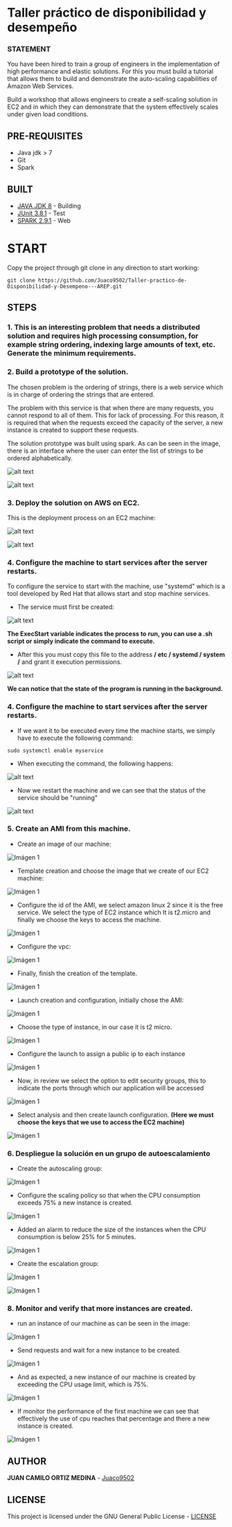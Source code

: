 # Taller práctico de disponibilidad y desempeño

### STATEMENT

You have been hired to train a group of engineers in the implementation of high performance and elastic solutions. For this you must build a tutorial that allows them to build and demonstrate the auto-scaling capabilities of Amazon Web Services.

Build a workshop that allows engineers to create a self-scaling solution in EC2 and in which they can demonstrate that the system effectively scales under given load conditions.

## PRE-REQUISITES

* Java jdk > 7
* Git
* Spark

## BUILT

* [JAVA JDK 8](http://www.oracle.com/technetwork/java/javase/overview/index.html) - Building
* [JUnit 3.8.1](https://mvnrepository.com/artifact/junit/junit/3.8.1) - Test
* [SPARK 2.9.1](http://sparkjava.com/download) - Web

# START

Copy the project through git clone in any direction to start working:
```
git clone https://github.com/Juaco9502/Taller-practico-de-Disponibilidad-y-Desempeno---AREP.git
```

## STEPS

### 1. This is an interesting problem that needs a distributed solution and requires high processing consumption, for example string ordering, indexing large amounts of text, etc. Generate the minimum requirements.
### 2. Build a prototype of the solution.

The chosen problem is the ordering of strings, there is a web service which is in charge of ordering the strings that are entered.

The problem with this service is that when there are many requests, you cannot respond to all of them. This for lack of processing. For this reason, it is required that when the requests exceed the capacity of the server, a new instance is created to support these requests.

The solution prototype was built using spark. As can be seen in the image, there is an interface where the user can enter the list of strings to be ordered alphabetically.

![alt text](https://github.com/diego2097/arep-Disponibilidad/blob/master/img/index.PNG "index")

![alt text](https://github.com/diego2097/arep-Disponibilidad/blob/master/img/order.PNG "ordenadas")

### 3. Deploy the solution on AWS on EC2.

This is the deployment process on an EC2 machine:

![alt text](https://github.com/diego2097/arep-Disponibilidad/blob/master/img/EC2.PNG "ec2")

![alt text](https://github.com/diego2097/arep-Disponibilidad/blob/master/img/servicio.PNG "servicio")

### 4. Configure the machine to start services after the server restarts.


To configure the service to start with the machine, use "systemd" which is a tool developed by Red Hat that allows
start and stop machine services.

* The service must first be created:

![alt text](https://github.com/diego2097/arep-Disponibilidad/blob/master/img/myservice.PNG "myservice")


**The ExecStart variable indicates the process to run, you can use a .sh script or simply indicate the command to execute.**

* After this you must copy this file to the address **/ etc / systemd / system /** and grant it execution permissions.

![alt text](https://github.com/diego2097/arep-Disponibilidad/blob/master/img/startservice.PNG "start")

**We can notice that the state of the program is running in the background.**

### 4. Configure the machine to start services after the server restarts.

* If we want it to be executed every time the machine starts, we simply have to execute the following command:

```
sudo systemctl enable myservice
``` 

* When executing the command, the following happens:

![alt text](https://github.com/diego2097/arep-Disponibilidad/blob/master/img/enable.PNG "enable")

* Now we restart the machine and we can see that the status of the service should be "running"

![alt text](https://github.com/diego2097/arep-Disponibilidad/blob/master/img/running.PNG "running")


### 5. Create an AMI from this machine.

* Create an image of our machine:

![Imágen 1](img/Imagen.PNG)

* Template creation and choose the image that we create of our EC2 machine:

![Imágen 1](img/imagen2.PNG)

* Configure the id of the AMI, we select amazon linux 2 since it is the free service. We select the type of EC2 instance which
It is t2.micro and finally we choose the keys to access the machine.

![Imágen 1](img/template.PNG)

* Configure the vpc:

![Imágen 1](img/vpc-template.PNG)

* Finally, finish the creation of the template.

![Imágen 1](img/create-template.PNG)

* Launch creation and configuration, initially chose the AMI:

![Imágen 1](img/configuracion.PNG)

* Choose the type of instance, in our case it is t2 micro.

![Imágen 1](img/configuracion2.PNG)

* Configure the launch to assign a public ip to each instance

![Imágen 1](img/configuracion3.PNG)


* Now, in review we select the option to edit security groups, this to indicate the ports through which our application will be accessed

![Imágen 1](img/configuracion4.PNG)

* Select analysis and then create launch configuration. **(Here we must choose the keys that we use to access the EC2 machine)**

![Imágen 1](img/configuracion5.PNG)

### 6. Despliegue la solución en un grupo de autoescalamiento

* Create the autoscaling group:

![Imágen 1](img/grupo.PNG)

* Configure the scaling policy so that when the CPU consumption exceeds 75% a new instance is created. 

![Imágen 1](img/alarma.PNG)

* Added an alarm to reduce the size of the instances when the CPU consumption is below 25% for 5 minutes.

![Imágen 1](img/alarma2.PNG)

* Create the escalation group:

![Imágen 1](img/creacion.PNG)

![Imágen 1](img/creacion2.PNG)

### 8. Monitor and verify that more instances are created.

* run an instance of our machine as can be seen in the image:

![Imágen 1](img/ejemplo.PNG)

* Send requests and wait for a new instance to be created.

![Imágen 1](img/solicitudes.PNG)

* And as expected, a new instance of our machine is created by exceeding the CPU usage limit, which is 75%.

![Imágen 1](img/Ejemplo2.PNG)

* If monitor the performance of the first machine we can see that effectively the use of cpu reaches that percentage and there a new instance is created.

![Imágen 1](img/cpu.PNG)

## AUTHOR

**JUAN CAMILO ORTIZ MEDINA** - [Juaco9502](https://github.com/juaco9502)


## LICENSE

This project is licensed under the GNU General Public License - [LICENSE](LICENSE) 
